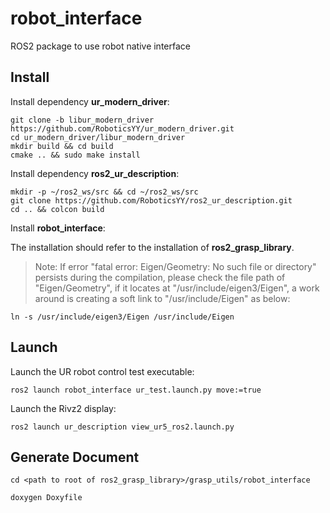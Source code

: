 # robot_interface

ROS2 package to use robot native interface

## Install

Install dependency **ur_modern_driver**:

```shell
git clone -b libur_modern_driver https://github.com/RoboticsYY/ur_modern_driver.git
cd ur_modern_driver/libur_modern_driver
mkdir build && cd build
cmake .. && sudo make install
```

Install dependency **ros2_ur_description**:

```shell
mkdir -p ~/ros2_ws/src && cd ~/ros2_ws/src
git clone https://github.com/RoboticsYY/ros2_ur_description.git
cd .. && colcon build
```

Install **robot_interface**:

The installation should refer to the installation of **ros2_grasp_library**.

> Note: If error "fatal error: Eigen/Geometry: No such file or directory" persists during the compilation, please check the file path of "Eigen/Geometry", if it locates at "/usr/include/eigen3/Eigen", a work around is creating a soft link to "/usr/include/Eigen" as below:

```shell
ln -s /usr/include/eigen3/Eigen /usr/include/Eigen
```

## Launch

Launch the UR robot control test executable:

```shell
ros2 launch robot_interface ur_test.launch.py move:=true
```

Launch the Rivz2 display:

```shell
ros2 launch ur_description view_ur5_ros2.launch.py
```

## Generate Document

```shell
cd <path to root of ros2_grasp_library>/grasp_utils/robot_interface

doxygen Doxyfile
```
